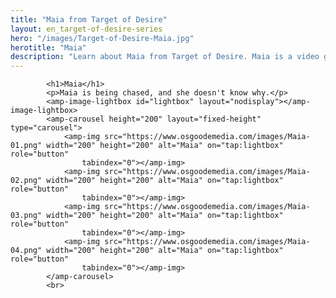 ```yaml
---
title: "Maia from Target of Desire"
layout: en_target-of-desire-series
hero: "/images/Target-of-Desire-Maia.jpg"
herotitle: "Maia"
description: "Learn about Maia from Target of Desire. Maia is a video game character who is fast with guns.  She is being chased, and she doesn't know why."
---
```

			<h1>Maia</h1>
			<p>Maia is being chased, and she doesn't know why.</p>
			<amp-image-lightbox id="lightbox" layout="nodisplay"></amp-image-lightbox>
			<amp-carousel height="200" layout="fixed-height" type="carousel">
				<amp-img src="https://www.osgoodemedia.com/images/Maia-01.png" width="200" height="200" alt="Maia" on="tap:lightbox" role="button"
				    tabindex="0"></amp-img>
				<amp-img src="https://www.osgoodemedia.com/images/Maia-02.png" width="200" height="200" alt="Maia" on="tap:lightbox" role="button"
				    tabindex="0"></amp-img>
				<amp-img src="https://www.osgoodemedia.com/images/Maia-03.png" width="200" height="200" alt="Maia" on="tap:lightbox" role="button"
				    tabindex="0"></amp-img>
				<amp-img src="https://www.osgoodemedia.com/images/Maia-04.png" width="200" height="200" alt="Maia" on="tap:lightbox" role="button"
				    tabindex="0"></amp-img>
			</amp-carousel>
			<br>